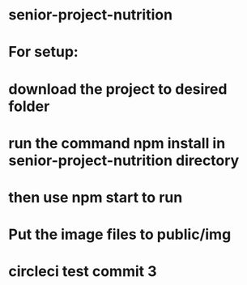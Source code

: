 # senior-project-nutrition

# For setup:

# download the project to desired folder

# run the command npm install in senior-project-nutrition directory

# then use npm start to run

# Put the image files to public/img

# circleci test commit 3
